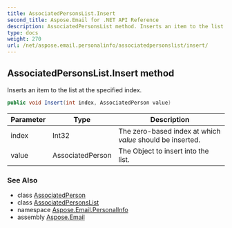 ```yaml
---
title: AssociatedPersonsList.Insert
second_title: Aspose.Email for .NET API Reference
description: AssociatedPersonsList method. Inserts an item to the list at the specified index
type: docs
weight: 270
url: /net/aspose.email.personalinfo/associatedpersonslist/insert/
---
```

## AssociatedPersonsList.Insert method

Inserts an item to the list at the specified index.

```csharp
public void Insert(int index, AssociatedPerson value)
```

| Parameter | Type | Description |
| --- | --- | --- |
| index | Int32 | The zero-based index at which *value* should be inserted. |
| value | AssociatedPerson | The Object to insert into the list. |

### See Also

* class [AssociatedPerson](../../associatedperson/)
* class [AssociatedPersonsList](../)
* namespace [Aspose.Email.PersonalInfo](../../associatedpersonslist/)
* assembly [Aspose.Email](../../../)


